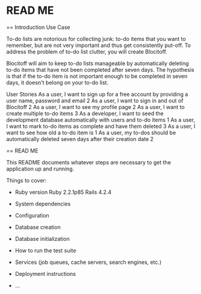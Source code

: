 # READ ME

== Introduction
Use Case

To-do lists are notorious for collecting junk: to-do items that you want to remember, but are not very important and thus get consistently put-off. To address the problem of to-do list clutter, you will create Blocitoff.

Blocitoff will aim to keep to-do lists manageable by automatically deleting to-do items that have not been completed after seven days. The hypothesis is that if the to-do item is not important enough to be completed in seven days, it doesn't belong on your to-do list.

User Stories
As a user, I want to sign up for a free account by providing a user name, password and email	2
As a user, I want to sign in and out of Blocitoff	2
As a user, I want to see my profile page	2
As a user, I want to create multiple to-do items	3
As a developer, I want to seed the development database automatically with users and to-do items	1
As a user, I want to mark to-do items as complete and have them deleted	3
As a user, I want to see how old a to-do item is	1
As a user, my to-dos should be automatically deleted seven days after their creation date	2

== READ ME

This README documents whatever steps are necessary to get the
application up and running.

Things to cover:

* Ruby version
Ruby 2.2.1p85
Rails 4.2.4

* System dependencies

* Configuration

* Database creation

* Database initialization

* How to run the test suite

* Services (job queues, cache servers, search engines, etc.)

* Deployment instructions

* ...
